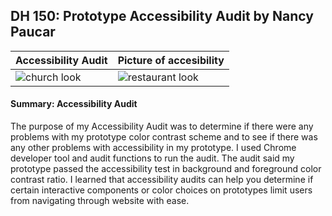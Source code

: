 ## DH 150: Prototype Accessibility Audit by Nancy Paucar


Accessibility Audit | Picture of accesibility
----------|--------------
![church look](https://camo.githubusercontent.com/8b116a2dc0f6ce3b26cab2bc3b433e2bb046aee2/68747470733a2f2f692e706f7374696d672e63632f36514a4a445173442f53637265656e2d53686f742d323032302d30332d30322d61742d372d35392d31392d414d2e706e67) | ![restaurant look](https://camo.githubusercontent.com/8d4c6784d4c170b7fbc1812f22de7dc8e5c11327/68747470733a2f2f692e706f7374696d672e63632f486e7131645763632f53637265656e2d53686f742d323032302d30332d30322d61742d382d30372d34392d414d2e706e67)

#### Summary: Accessibility Audit

The purpose of my Accessibility Audit was to determine if there were any problems with my prototype color contrast scheme and to see if there was any other problems with accessibility in my prototype. I used Chrome developer tool and audit functions to run the audit. The audit said my prototype passed the accessibility test in background and foreground color contrast ratio. I learned that accessibility audits can help you determine if certain interactive components or color choices on prototypes limit users from navigating through website with ease. 
